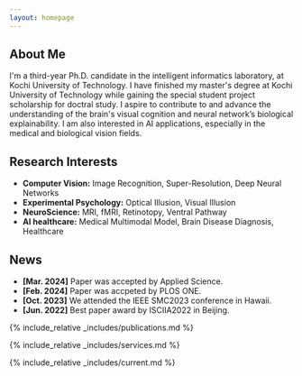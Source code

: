```yaml
---
layout: homepage
---
```


## About Me

I'm a third-year Ph.D. candidate in the intelligent informatics laboratory, at Kochi University of Technology. I have finished my master's degree at Kochi University of Technology while gaining the special student project scholarship for doctral study. I aspire to contribute to and advance the understanding of the brain's visual cognition and neural network’s biological explainability. I am also interested in AI applications, especially in the medical and biological vision fields.

## Research Interests

- **Computer Vision:** Image Recognition, Super-Resolution, Deep Neural Networks
- **Experimental Psychology:** Optical Illusion, Visual Illusion
- **NeuroScience:** MRI, fMRI, Retinotopy, Ventral Pathway
- **AI healthcare:** Medical Multimodal Model, Brain Disease Diagnosis, Healthcare


## News

- **[Mar. 2024]** Paper was accepted by Applied Science.
- **[Feb. 2024]** Paper was accpeted by PLOS ONE. 
- **[Oct. 2023]** We attended the IEEE SMC2023 conference in Hawaii.
- **[Jun. 2022]** Best paper award by ISCIIA2022 in Beijing.

{% include_relative _includes/publications.md %}

{% include_relative _includes/services.md %}

{% include_relative _includes/current.md %}

<style>
  body {
    position: relative;
  }
  #clustrmaps-widget {
    position: absolute;
    bottom: 10px;
    right: 10px;
    z-index: 1000;
    width: 250px; /* 调整宽度以适应页面 */
    height: 250px; /* 调整高度以适应页面 */
  }
  #clustrmaps-widget iframe {
    width: 100%;
    height: 100%;
  }
</style>

<div id="clustrmaps-widget">
  <script type="text/javascript" id="clstr_globe" src="//clustrmaps.com/globe.js?d=bjzM2SBx-uJ0fKBQm6uBVaV17FQYGmOHUCxaIbTpSlc"></script>
</div>
